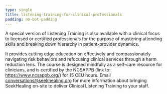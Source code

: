 ```yaml
---
type: single
title: listening-training-for-clinical-professionals
padding: no-bot-padding
---
```


A special version of Listening Training is also available with a clinical focus to licensed or certified professionals for the purpose of mastering attending skills and breaking down hierarchy in patient-provider dynamics.

It provides cutting edge education on effectively and compassionately navigating risk behaviors and refocusing clinical services through a harm reduction lens. The course is designed mindfully as a self-care resource for clinicians, and is certified by the NCSAPPB (link to: https://www.ncsappb.org/) for 15 CEU hours.
Email conversations@seekhealing.org for more information about bringing SeekHealing on-site to deliver Clinical Listening Training to your staff.
